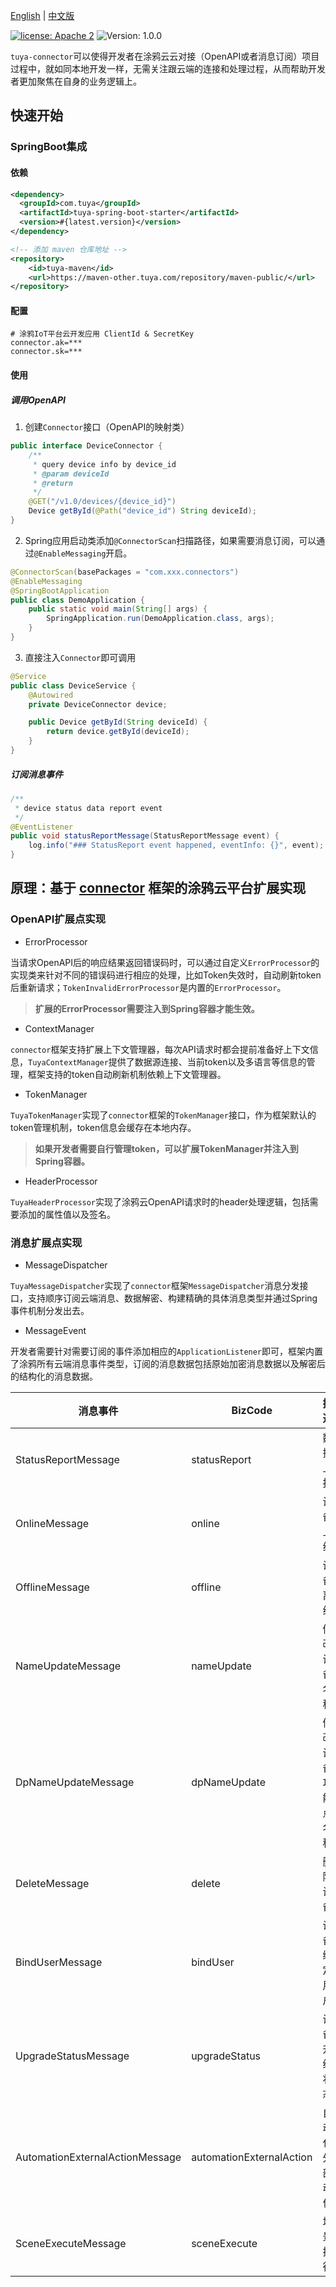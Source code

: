 [English](README.md) | [中文版](README_zh.md)

[![license: Apache 2](https://img.shields.io/badge/license-Apache%202-green)](https://github.com/tuya/tuya-connector/blob/master/LICENSE 'License')
![Version: 1.0.0](https://img.shields.io/badge/version-1.0.0-blue)


`tuya-connector`可以使得开发者在涂鸦云云对接（OpenAPI或者消息订阅）项目过程中，就如同本地开发一样，无需关注跟云端的连接和处理过程，从而帮助开发者更加聚焦在自身的业务逻辑上。

## 快速开始
### SpringBoot集成
#### 依赖

```xml
<dependency>
  <groupId>com.tuya</groupId>
  <artifactId>tuya-spring-boot-starter</artifactId>
  <version>#{latest.version}</version>
</dependency>

<!-- 添加 maven 仓库地址 -->
<repository>
    <id>tuya-maven</id>
    <url>https://maven-other.tuya.com/repository/maven-public/</url>
</repository>
```

#### 配置
```
# 涂鸦IoT平台云开发应用 ClientId & SecretKey
connector.ak=***
connector.sk=***
```
#### 使用
##### **调用OpenAPI**

1. 创建`Connector`接口（OpenAPI的映射类）
```java
public interface DeviceConnector {
    /**
     * query device info by device_id
     * @param deviceId
     * @return
     */
    @GET("/v1.0/devices/{device_id}")
    Device getById(@Path("device_id") String deviceId);
}
```

2. Spring应用启动类添加`@ConnectorScan`扫描路径，如果需要消息订阅，可以通过`@EnableMessaging`开启。
```java
@ConnectorScan(basePackages = "com.xxx.connectors")
@EnableMessaging
@SpringBootApplication
public class DemoApplication {
    public static void main(String[] args) {
        SpringApplication.run(DemoApplication.class, args);
    }
}
```

3. 直接注入`Connector`即可调用
```java
@Service
public class DeviceService {
    @Autowired
    private DeviceConnector device;

    public Device getById(String deviceId) {
        return device.getById(deviceId);
    }
}
```

##### **订阅消息事件**
```java
/**
 * device status data report event
 */
@EventListener
public void statusReportMessage(StatusReportMessage event) {
    log.info("### StatusReport event happened, eventInfo: {}", event);
}
```

## 原理：基于 [connector](https://github.com/tuya/connector) 框架的涂鸦云平台扩展实现
### OpenAPI扩展点实现

- ErrorProcessor

当请求OpenAPI后的响应结果返回错误码时，可以通过自定义`ErrorProcessor`的实现类来针对不同的错误码进行相应的处理，比如Token失效时，自动刷新token后重新请求；`TokenInvalidErrorProcessor`是内置的`ErrorProcessor`。
> **扩展的ErrorProcessor需要注入到Spring容器才能生效。**


- ContextManager

`connector`框架支持扩展上下文管理器，每次API请求时都会提前准备好上下文信息，`TuyaContextManager`提供了数据源连接、当前token以及多语言等信息的管理，框架支持的token自动刷新机制依赖上下文管理器。<br />

- TokenManager

`TuyaTokenManager`实现了`connector`框架的`TokenManager`接口，作为框架默认的token管理机制，token信息会缓存在本地内存。
> **如果开发者需要自行管理token，可以扩展TokenManager并注入到Spring容器。**


- HeaderProcessor

`TuyaHeaderProcessor`实现了涂鸦云OpenAPI请求时的header处理逻辑，包括需要添加的属性值以及签名。<br />


### 消息扩展点实现

- MessageDispatcher

`TuyaMessageDispatcher`实现了`connector`框架`MessageDispatcher`消息分发接口，支持顺序订阅云端消息、数据解密、构建精确的具体消息类型并通过Spring事件机制分发出去。<br />

- MessageEvent

开发者需要针对需要订阅的事件添加相应的`ApplicationListener`即可，框架内置了涂鸦所有云端消息事件类型，订阅的消息数据包括原始加密消息数据以及解密后的结构化的消息数据。

| **消息事件** | **BizCode** | **描述** |
| --- | --- | --- |
| StatusReportMessage | statusReport | 数据上报 |
| OnlineMessage | online | 设备上线 |
| OfflineMessage | offline | 设备离线 |
| NameUpdateMessage | nameUpdate | 修改设备名称 |
| DpNameUpdateMessage | dpNameUpdate | 修改设备功能点名称 |
| DeleteMessage | delete | 删除设备 |
| BindUserMessage | bindUser | 设备绑定用户 |
| UpgradeStatusMessage | upgradeStatus | 设备升级状态 |
| AutomationExternalActionMessage | automationExternalAction | 自动化外部动作 |
| SceneExecuteMessage | sceneExecute | 场景执行 |
